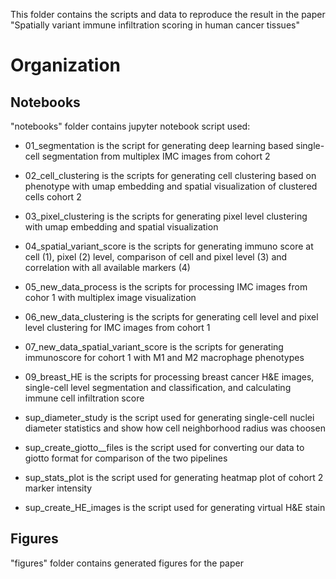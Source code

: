 This folder contains the scripts and data to reproduce the result in the paper "Spatially variant immune infiltration scoring in human cancer tissues"

<!-- From IMC image dataset, we can look at Immune cell expression in health and disease  -->

<!-- ![Alt text](figures/stats/count_Icell.png)

The expression level for all the markers across health and disease can be summarized as follow:

![Alt text](figures/stats/dotplot_expression.png)

Then, pixel level clustering with KMeans is performed to extract the anatomical properties.

![Alt text](figures/clusters/DT2_cluster_by_marker.png?raw=true)

The clustered images are then combined together in one image in order to visualize the clusters representation

![Alt text](figures/clusters/DT2_cluster_combined2.png?raw=true)

In order to better understand the spatial anatomy in various dataset, intra and inter cluster distance network is generated

![Alt text](figures/clusters/DT2_cluster_inter.png)
![Alt text](figures/clusters/DT2_cluster_intra.png)

It is also possible to look at individual markers by generating spatial reference map with fixed node 

![Alt text](figures/clusters/DT2_spatial_reference.png)

It is possible to look at the 2D and 3D topographic layer of specific markers such as CD44, Pankeratin and GranzymeB

![Alt text](figures/3D_topo/DT2_expression2.png)
![Alt text](figures/3D_topo/DT2.png) -->


# Organization

## Notebooks 
"notebooks" folder contains jupyter notebook script used:
- 01_segmentation is the script for generating deep learning based single-cell segmentation from multiplex IMC images from cohort 2
- 02_cell_clustering is the scripts for generating cell clustering based on phenotype with umap embedding and spatial visualization of clustered cells cohort 2 
- 03_pixel_clustering is the scripts for generating pixel level clustering with umap embedding and spatial visualization
- 04_spatial_variant_score is the scripts for generating immuno score at cell (1), pixel (2) level, comparison of cell and pixel level (3) and correlation with all available markers (4)
- 05_new_data_process is the scripts for processing IMC images from cohor 1 with multiplex image visualization 
- 06_new_data_clustering is the scripts for generating cell level and pixel level clustering for IMC images from cohort 1
- 07_new_data_spatial_variant_score is the scripts for generating immunoscore for cohort 1 with M1 and M2 macrophage phenotypes
- 09_breast_HE is the scripts for processing breast cancer H&E images, single-cell level segmentation and classification, and calculating immune cell infiltration score 

- sup_diameter_study is the script used for generating single-cell nuclei diameter statistics and show how cell neighborhood radius was choosen
- sup_create_giotto__files is the script used for converting our data to giotto format for comparison of the two pipelines
- sup_stats_plot is the script used for generating heatmap plot of cohort 2 marker intensity 
- sup_create_HE_images is the script used for generating virtual H&E stain 


## Figures 
"figures" folder contains generated figures for the paper


